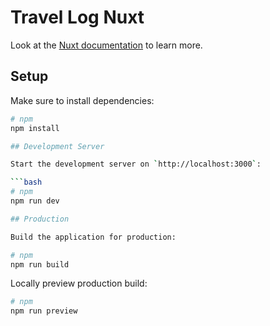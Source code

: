 # Travel Log Nuxt

Look at the [Nuxt documentation](https://nuxt.com/docs/getting-started/introduction) to learn more.

## Setup

Make sure to install dependencies:

````bash
# npm
npm install

## Development Server

Start the development server on `http://localhost:3000`:

```bash
# npm
npm run dev

## Production

Build the application for production:
````

```bash
# npm
npm run build
```

Locally preview production build:

```bash
# npm
npm run preview
```
